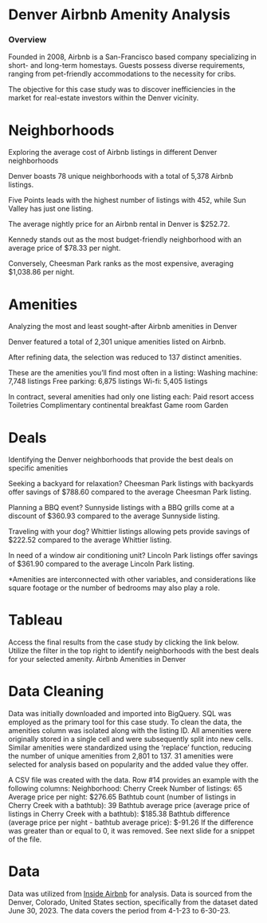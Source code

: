 # Denver Airbnb Amenity Analysis

### Overview
Founded in 2008, Airbnb is a San-Francisco based company specializing in short- and long-term homestays. Guests possess diverse requirements, ranging from pet-friendly accommodations to the necessity for cribs.

The objective for this case study was to discover inefficiencies in the market for real-estate investors within the Denver vicinity.


# Neighborhoods
Exploring the average cost of Airbnb listings in different Denver neighborhoods

Denver boasts 78 unique neighborhoods with a total of 5,378 Airbnb listings.

Five Points leads with the highest number of listings with 452, while Sun Valley has just one listing.

The average nightly price for an Airbnb rental in Denver is $252.72.

Kennedy stands out as the most budget-friendly neighborhood with an average price of $78.33 per night.

Conversely, Cheesman Park ranks as the most expensive, averaging $1,038.86 per night.


# Amenities
Analyzing the most and least sought-after Airbnb amenities in Denver

Denver featured a total of 2,301 unique amenities listed on Airbnb.


After refining data, the selection was reduced to 137 distinct amenities.


These are the amenities you’ll find most often in a listing:
Washing machine: 7,748 listings
Free parking: 6,875 listings
Wi-fi: 5,405 listings


In contract, several amenities had only one listing each:
Paid resort access
Toiletries
Complimentary continental breakfast
Game room
Garden


# Deals
Identifying the Denver neighborhoods that provide the best deals on specific amenities

Seeking a backyard for relaxation? Cheesman Park listings with backyards offer savings of $788.60 compared to the average Cheesman Park listing.


Planning a BBQ event? Sunnyside listings with a BBQ grills come at a discount of $360.93 compared to the average Sunnyside listing.


Traveling with your dog? Whittier listings allowing pets provide savings of $222.52 compared to the average Whittier listing.


In need of a window air conditioning unit? Lincoln Park listings offer savings of $361.90 compared to the average Lincoln Park listing.


*Amenities are interconnected with other variables, and considerations like square footage or the number of bedrooms may also play a role.


# Tableau
Access the final results from the case study by clicking the link below. Utilize the filter in the top right to identify neighborhoods with the best deals for your selected amenity.
Airbnb Amenities in Denver


# Data Cleaning
Data was initially downloaded and imported into BigQuery. SQL was employed as the primary tool for this case study.
To clean the data, the amenities column was isolated along with the listing ID. All amenities were originally stored in a single cell and were subsequently split into new cells.
Similar amenities were standardized using the ‘replace’ function, reducing the number of unique amenities from 2,801 to 137.
31 amenities were selected for analysis based on popularity and the added value they offer.

A CSV file was created with the data. Row #14 provides an example with the following columns:
Neighborhood: Cherry Creek
Number of listings: 65
Average price per night: $276.65
Bathtub count (number of listings in Cherry Creek with a bathtub): 39
Bathtub average price (average price of listings in Cherry Creek with a bathtub): $185.38
Bathtub difference (average price per night - bathtub average price): $-91.26
If the difference was greater than or equal to 0, it was removed. See next slide for a snippet of the file.






# Data
Data was utilized from [Inside Airbnb](https://insideairbnb.com/get-the-data/) for analysis.
Data is sourced from the Denver, Colorado, United States section, specifically from the dataset dated June 30, 2023.
The data covers the period from 4-1-23 to 6-30-23.

